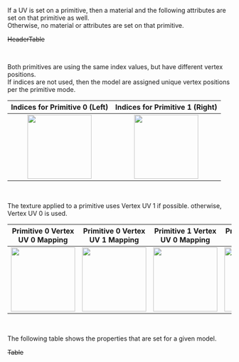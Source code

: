 If a UV is set on a primitive, then a material and the following attributes are set on that primitive as well.  
Otherwise, no material or attributes are set on that primitive.

~~HeaderTable~~

<br>

Both primitives are using the same index values, but have different vertex positions.  
If indices are not used, then the model are assigned unique vertex positions per the primitive mode.  

Indices for Primitive 0 (Left) | Indices for Primitive 1 (Right)
:---: | :---:
<img src="./Icon_Indices_Primitive0.png" height="144" width="144" align="middle"> | <img src="./Icon_Indices_Primitive1.png" height="144" width="144" align="middle">

<br>

The texture applied to a primitive uses Vertex UV 1 if possible. otherwise, Vertex UV 0 is used.  

Primitive 0 Vertex UV 0 Mapping | Primitive 0 Vertex UV 1 Mapping | Primitive 1 Vertex UV 0 Mapping | Primitive 1 Vertex UV 1 Mapping
:---: | :---: | :---: | :---:
<img src="./Icon_UVSpace2.png" height="144" width="144" align="middle"> | <img src="./Icon_UVspace4.png" height="144" width="144" align="middle"> | <img src="./Icon_UVspace3.png" height="144" width="144" align="middle"> | <img src="./Icon_UVspace5.png" height="144" width="144" align="middle">

<br>

The following table shows the properties that are set for a given model.  

~~Table~~ 
